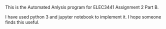This is the Automated Anlysis program for ELEC3441 Assignment 2 Part B.

I have used python 3 and jupyter notebook to implement it. I hope someone finds this useful.
